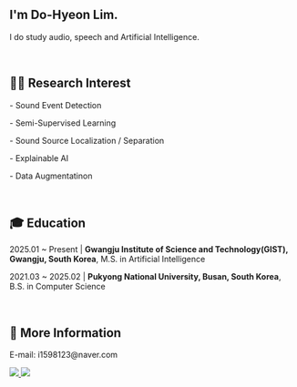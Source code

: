 <h2>I'm Do-Hyeon Lim.</h2>
<p>I do study audio, speech and Artificial Intelligence.</p>
<br>

<h2>🧑‍🔬 Research Interest</h2>
<p>- Sound Event Detection</p>
<p>- Semi-Supervised Learning</p>
<p>- Sound Source Localization / Separation</p>
<p>- Explainable AI</p>
<p>- Data Augmentatinon</p>
<br>

<h2>🎓 Education</h2>
<p>2025.01 ~ Present | <strong>Gwangju Institute of Science and Technology(GIST), Gwangju, South Korea</strong>, M.S. in Artificial Intelligence</p>
<p>2021.03 ~ 2025.02 | <strong>Pukyong National University, Busan, South Korea</strong>, B.S. in Computer Science</p>
<br>

<h2>💭 More Information</h2>
<p>E-mail: i1598123@naver.com</p>
<a href="https://www.linkedin.com/in/do-hyeon-lim-b63643262/">
  <img src="https://img.shields.io/badge/LinkedIn-0A66C2.svg?&style=flat-square&logo=LinkedIn&logoColor=Blue">
</a>
<a href="https://limdohyeon.github.io/CV-Do-Hyeon-Lim.pdf">
  <img src="https://img.shields.io/badge/CV-8A2BE2?link=https%3A%2F%2Flimdohyeon.github.io%2F%5BCV%5DDo-Hyeon-Lim.pdf">
</a>
